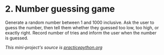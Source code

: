 # 2. Number guessing game

Generate a random number between 1 and 1000 inclusive. Ask the user to guess the number, then tell them whether they guessed too low, too high, or exactly right. Record number of tries and inform the user when the number is guessed.

_This mini-project's source is [practicepython.org](https://www.practicepython.org/exercise/2014/04/02/09-guessing-game-one.html)_
